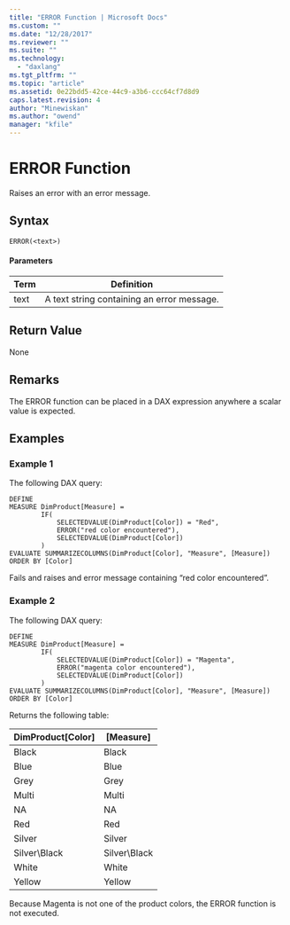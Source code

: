 ```yaml
---
title: "ERROR Function | Microsoft Docs"
ms.custom: ""
ms.date: "12/28/2017"
ms.reviewer: ""
ms.suite: ""
ms.technology: 
  - "daxlang"
ms.tgt_pltfrm: ""
ms.topic: "article"
ms.assetid: 0e22bdd5-42ce-44c9-a3b6-ccc64cf7d8d9
caps.latest.revision: 4
author: "Minewiskan"
ms.author: "owend"
manager: "kfile"
---
```

# ERROR Function
Raises an error with an error message.  
  
## Syntax  
  
```  
ERROR(<text>)  
```  
  
#### Parameters  
  
|Term|Definition|  
|--------|--------------|  
|text|A text string containing an error message.|  
  
## Return Value  
None 
  
## Remarks  
The ERROR function can be placed in a DAX expression anywhere a scalar value is expected.
   
  
## Examples  
### Example 1

The following DAX query:
```
DEFINE
MEASURE DimProduct[Measure] = 
		IF(
			SELECTEDVALUE(DimProduct[Color]) = "Red",
			ERROR("red color encountered"),
			SELECTEDVALUE(DimProduct[Color])
		)
EVALUATE SUMMARIZECOLUMNS(DimProduct[Color], "Measure", [Measure])
ORDER BY [Color]
```

Fails and raises and error message containing “red color encountered”.


### Example 2
The following DAX query:

```
DEFINE
MEASURE DimProduct[Measure] = 
		IF(
			SELECTEDVALUE(DimProduct[Color]) = "Magenta",
			ERROR("magenta color encountered"),
			SELECTEDVALUE(DimProduct[Color])
		)
EVALUATE SUMMARIZECOLUMNS(DimProduct[Color], "Measure", [Measure])
ORDER BY [Color] 
```

Returns the following table: 

DimProduct[Color]  |[Measure] 
---------|---------
Black     |        Black 
Blue     |       Blue  
Grey     |      Grey   
Multi     |    Multi     
NA     |        NA 
Red     |     Red    
Silver     |     Silver    
Silver\Black     |   Silver\Black      
White    |       White  
Yellow    |        Yellow 

Because Magenta is not one of the product colors, the ERROR function is not executed.
